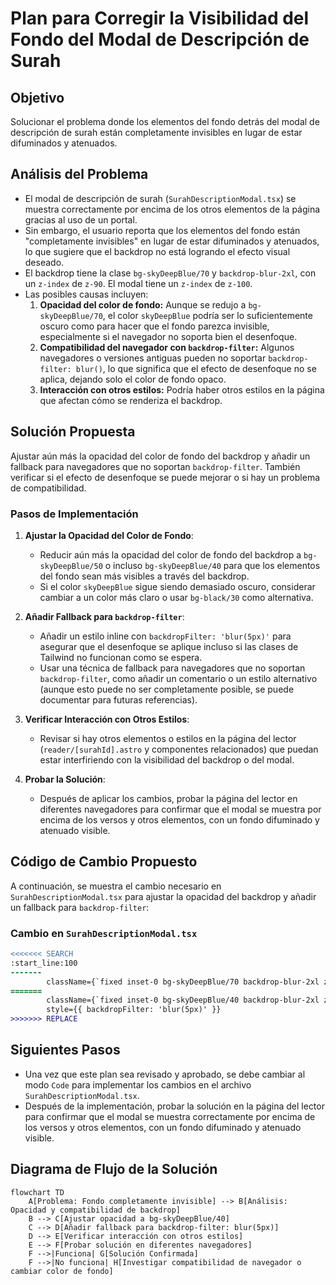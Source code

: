 # Plan para Corregir la Visibilidad del Fondo del Modal de Descripción de Surah

## Objetivo
Solucionar el problema donde los elementos del fondo detrás del modal de descripción de surah están completamente invisibles en lugar de estar difuminados y atenuados.

## Análisis del Problema
- El modal de descripción de surah (`SurahDescriptionModal.tsx`) se muestra correctamente por encima de los otros elementos de la página gracias al uso de un portal.
- Sin embargo, el usuario reporta que los elementos del fondo están "completamente invisibles" en lugar de estar difuminados y atenuados, lo que sugiere que el backdrop no está logrando el efecto visual deseado.
- El backdrop tiene la clase `bg-skyDeepBlue/70` y `backdrop-blur-2xl`, con un `z-index` de `z-90`. El modal tiene un `z-index` de `z-100`.
- Las posibles causas incluyen:
  1. **Opacidad del color de fondo:** Aunque se redujo a `bg-skyDeepBlue/70`, el color `skyDeepBlue` podría ser lo suficientemente oscuro como para hacer que el fondo parezca invisible, especialmente si el navegador no soporta bien el desenfoque.
  2. **Compatibilidad del navegador con `backdrop-filter`:** Algunos navegadores o versiones antiguas pueden no soportar `backdrop-filter: blur()`, lo que significa que el efecto de desenfoque no se aplica, dejando solo el color de fondo opaco.
  3. **Interacción con otros estilos:** Podría haber otros estilos en la página que afectan cómo se renderiza el backdrop.

## Solución Propuesta
Ajustar aún más la opacidad del color de fondo del backdrop y añadir un fallback para navegadores que no soportan `backdrop-filter`. También verificar si el efecto de desenfoque se puede mejorar o si hay un problema de compatibilidad.

### Pasos de Implementación
1. **Ajustar la Opacidad del Color de Fondo**:
   - Reducir aún más la opacidad del color de fondo del backdrop a `bg-skyDeepBlue/50` o incluso `bg-skyDeepBlue/40` para que los elementos del fondo sean más visibles a través del backdrop.
   - Si el color `skyDeepBlue` sigue siendo demasiado oscuro, considerar cambiar a un color más claro o usar `bg-black/30` como alternativa.

2. **Añadir Fallback para `backdrop-filter`**:
   - Añadir un estilo inline con `backdropFilter: 'blur(5px)'` para asegurar que el desenfoque se aplique incluso si las clases de Tailwind no funcionan como se espera.
   - Usar una técnica de fallback para navegadores que no soportan `backdrop-filter`, como añadir un comentario o un estilo alternativo (aunque esto puede no ser completamente posible, se puede documentar para futuras referencias).

3. **Verificar Interacción con Otros Estilos**:
   - Revisar si hay otros elementos o estilos en la página del lector (`reader/[surahId].astro` y componentes relacionados) que puedan estar interfiriendo con la visibilidad del backdrop o del modal.

4. **Probar la Solución**:
   - Después de aplicar los cambios, probar la página del lector en diferentes navegadores para confirmar que el modal se muestra por encima de los versos y otros elementos, con un fondo difuminado y atenuado visible.

## Código de Cambio Propuesto
A continuación, se muestra el cambio necesario en `SurahDescriptionModal.tsx` para ajustar la opacidad del backdrop y añadir un fallback para `backdrop-filter`:

### Cambio en `SurahDescriptionModal.tsx`
```diff
<<<<<<< SEARCH
:start_line:100
-------
        className={`fixed inset-0 bg-skyDeepBlue/70 backdrop-blur-2xl z-90 transition-all duration-300 ${isOpen ? 'opacity-100 visible' : 'opacity-0 invisible'}`}
=======
        className={`fixed inset-0 bg-skyDeepBlue/40 backdrop-blur-2xl z-90 transition-all duration-300 ${isOpen ? 'opacity-100 visible' : 'opacity-0 invisible'}`}
        style={{ backdropFilter: 'blur(5px)' }}
>>>>>>> REPLACE
```

## Siguientes Pasos
- Una vez que este plan sea revisado y aprobado, se debe cambiar al modo `Code` para implementar los cambios en el archivo `SurahDescriptionModal.tsx`.
- Después de la implementación, probar la solución en la página del lector para confirmar que el modal se muestra correctamente por encima de los versos y otros elementos, con un fondo difuminado y atenuado visible.

## Diagrama de Flujo de la Solución
```mermaid
flowchart TD
    A[Problema: Fondo completamente invisible] --> B[Análisis: Opacidad y compatibilidad de backdrop]
    B --> C[Ajustar opacidad a bg-skyDeepBlue/40]
    C --> D[Añadir fallback para backdrop-filter: blur(5px)]
    D --> E[Verificar interacción con otros estilos]
    E --> F[Probar solución en diferentes navegadores]
    F -->|Funciona| G[Solución Confirmada]
    F -->|No funciona| H[Investigar compatibilidad de navegador o cambiar color de fondo]